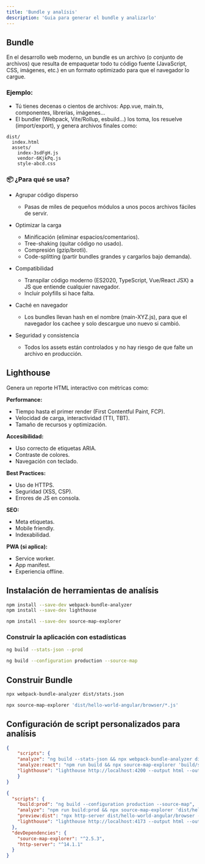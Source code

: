 ```yaml
---
title: 'Bundle y analísis'
description: 'Guia para generar el bundle y analizarlo'
---
```


## Bundle
En el desarrollo web moderno, un bundle es un archivo (o conjunto de archivos) que resulta de empaquetar todo tu código fuente (JavaScript, CSS, imágenes, etc.) en un formato optimizado para que el navegador lo cargue.

### Ejemplo:

- Tú tienes decenas o cientos de archivos: App.vue, main.ts, componentes, librerías, imágenes…
- El bundler (Webpack, Vite/Rollup, esbuild…) los toma, los resuelve (import/export), y genera archivos finales como:

```
dist/
  index.html
  assets/
    index-3sdFgH.js
    vendor-6KjkPq.js
    style-abcd.css
```

### 📦 ¿Para qué se usa?

- Agrupar código disperso
    - Pasas de miles de pequeños módulos a unos pocos archivos fáciles de servir.

- Optimizar la carga
    - Minificación (eliminar espacios/comentarios).
    - Tree-shaking (quitar código no usado).
    - Compresión (gzip/brotli).
    - Code-splitting (partir bundles grandes y cargarlos bajo demanda).

- Compatibilidad
    - Transpilar código moderno (ES2020, TypeScript, Vue/React JSX) a JS que entiende cualquier navegador.
    - Incluir polyfills si hace falta.

- Caché en navegador
    - Los bundles llevan hash en el nombre (main-XYZ.js), para que el navegador los cachee y solo descargue uno nuevo si cambió.

- Seguridad y consistencia
    - Todos los assets están controlados y no hay riesgo de que falte un archivo en producción.

## Lighthouse
Genera un reporte HTML interactivo con métricas como:

**Performance:**
- Tiempo hasta el primer render (First Contentful Paint, FCP).
- Velocidad de carga, interactividad (TTI, TBT).
- Tamaño de recursos y optimización.

**Accesibilidad:**
- Uso correcto de etiquetas ARIA.
- Contraste de colores.
- Navegación con teclado.

**Best Practices:**
- Uso de HTTPS.
- Seguridad (XSS, CSP).
- Errores de JS en consola.

**SEO:**
- Meta etiquetas.
- Mobile friendly.
- Indexabilidad.

**PWA (si aplica):**
- Service worker.
- App manifest.
- Experiencia offline.

## Instalación de herramientas de analísis
```bash
npm install --save-dev webpack-bundle-analyzer
npm install --save-dev lighthouse
```

```bash title="Angular versión 17+"
npm install --save-dev source-map-explorer
```

### Construir la aplicación con estadísticas
```bash title="Angular versión 2-15"
ng build --stats-json --prod
```
```bash title="Angular versión 17+"
ng build --configuration production --source-map
```

## Construir Bundle
```bash title="Angular versión 2-15"
npx webpack-bundle-analyzer dist/stats.json
```

```bash title="Angular versión 17+"
npx source-map-explorer 'dist/hello-world-angular/browser/*.js'
```

## Configuración de script personalizados para analísis
```json title="Angular versión 2-16"
{
    "scripts": {
    "analyze": "ng build --stats-json && npx webpack-bundle-analyzer dist/stats.json",
    "analyze:react": "npm run build && npx source-map-explorer 'build/static/js/*.js'",
    "lighthouse": "lighthouse http://localhost:4200 --output html --output-path ./lighthouse-report.html"
    }
}
```

```json title="Angular versión 17+"
{
  "scripts": {
    "build:prod": "ng build --configuration production --source-map",
    "analyze": "npm run build:prod && npx source-map-explorer 'dist/hello-world-angular/browser/*.js'",
    "preview:dist": "npx http-server dist/hello-world-angular/browser -p 4173 -c-1",
    "lighthouse": "lighthouse http://localhost:4173 --output html --output-path ./lighthouse-report.html"
  },
  "devDependencies": {
    "source-map-explorer": "^2.5.3",
    "http-server": "^14.1.1"
  }
}
```